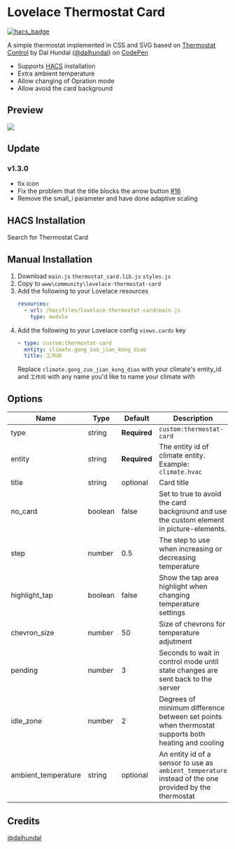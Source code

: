 <!--
 * @Author        : fineemb
 * @Github        : https://github.com/fineemb
 * @Description   : 
 * @Date          : 2020-02-03 12:52:45
 * @LastEditors   : fineemb
 * @LastEditTime  : 2020-05-31 11:11:26
 -->

# Lovelace Thermostat Card

[![hacs_badge](https://img.shields.io/badge/HACS-Default-orange.svg)](https://github.com/custom-components/hacs)

A simple thermostat implemented in CSS and SVG based on <a href="https://codepen.io/dalhundal/pen/KpabZB/">Thermostat Control</a> by Dal Hundal
 (<a href="https://codepen.io/dalhundal">@dalhundal</a>) on <a href="https://codepen.io">CodePen</a>

+  Supports [HACS](https://github.com/custom-components/hacs) installation
+  Extra ambient temperature
+  Allow changing of Opration mode
+  Allow avoid the card background

## Preview
![](https://bbs.hassbian.com/data/attachment/forum/202003/14/172544q3ajp7742cbo757h.gif)

## Update
### v1.3.0
+ fix icon
+ Fix the problem that the title blocks the arrow button [#16](https://github.com/fineemb/lovelace-thermostat-card/issues/16#issue-622934186)
+ Remove the small_i parameter and have done adaptive scaling
## HACS Installation
Search for Thermostat Card
## Manual Installation
1. Download `main.js` `thermostat_card.lib.js` `styles.js`
1. Copy to `www\community\lovelace-thermostat-card`
1. Add the following to your Lovelace resources
    ``` yaml
    resources:
      - url: /hacsfiles/lovelace-thermostat-card/main.js
        type: module
    ```
1. Add the following to your Lovelace config `views.cards` key
    ```yaml
    - type: custom:thermostat-card
      entity: climate.gong_zuo_jian_kong_diao
      title: 工作间
    ```
    Replace `climate.gong_zuo_jian_kong_diao` with your climate's entity_id and `工作间` with any name you'd like to name your climate with

## Options

| Name | Type | Default | Description
| ---- | ---- | ------- | -----------
| type | string | **Required** | `custom:thermostat-card`
| entity | string | **Required** | The entity id of climate entity. Example: `climate.hvac`
| title | string | optional | Card title
| no_card | boolean | false | Set to true to avoid the card background and use the custom element in picture-elements.
| step | number | 0.5 | The step to use when increasing or decreasing temperature
| highlight_tap | boolean | false | Show the tap area highlight when changing temperature settings
| chevron_size | number | 50 | Size of chevrons for temperature adjutment
| pending | number | 3 | Seconds to wait in control mode until state changes are sent back to the server
| idle_zone | number | 2 | Degrees of minimum difference between set points when thermostat supports both heating and cooling
| ambient_temperature | string | optional | An entity id of a sensor to use as `ambient_temperature` instead of the one provided by the thermostat

## Credits
<a href="https://codepen.io/dalhundal">@dalhundal</a>
